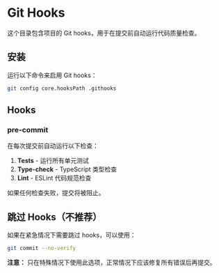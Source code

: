 # Git Hooks

这个目录包含项目的 Git hooks，用于在提交前自动运行代码质量检查。

## 安装

运行以下命令来启用 Git hooks：

```bash
git config core.hooksPath .githooks
```

## Hooks

### pre-commit

在每次提交前自动运行以下检查：

1. **Tests** - 运行所有单元测试
2. **Type-check** - TypeScript 类型检查
3. **Lint** - ESLint 代码规范检查

如果任何检查失败，提交将被阻止。

## 跳过 Hooks（不推荐）

如果在紧急情况下需要跳过 hooks，可以使用：

```bash
git commit --no-verify
```

**注意：** 只在特殊情况下使用此选项，正常情况下应该修复所有错误后再提交。
